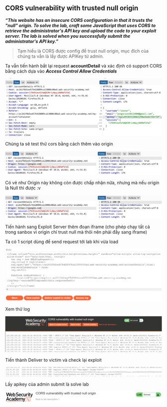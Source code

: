 ## CORS vulnerability with trusted null origin

***“This website has an insecure CORS configuration in that it trusts the "null" origin.
To solve the lab, craft some JavaScript that uses CORS to retrieve the administrator's API key and upload the code to your exploit server. The lab is solved when you successfully submit the administrator's API key.”***

> Tạm hiểu là CORS được config để trust null origin, mục đích của chúng ta vẫn là lấy được APIKey từ admin.

Ta vẫn tiến hành bắt lại request **accountDetail** và xác định có support CORS bằng cách dựa vào ***Access Control Allow Credentials***

![](/imgs/CORS/9.png?raw=true)

Chúng ta sẽ test thử cors bằng cách thêm vào origin

![](/imgs/CORS/10.png?raw=true)

Có vẻ như Origin này không còn được chấp nhận nữa, nhưng mà nếu origin là Null thì được :v

![](/imgs/CORS/11.png?raw=true)

Tiến hành sang Exploit Server thêm đoạn iframe (cho phép chạy tất cả trong sanbox vì origin chỉ trust null mà thôi nên phải đẩy sang iframe)

Ta có 1 script dùng để send request tới lab khi vừa load

![](/imgs/CORS/12.png?raw=true)

Xem thử log

![](/imgs/CORS/13.png?raw=true)

Tiến thành Deliver to victim và check lại exploit

![](/imgs/CORS/14.png?raw=true)

Lấy apikey của admin submit là solve lab

![](/imgs/CORS/15.png?raw=true)

